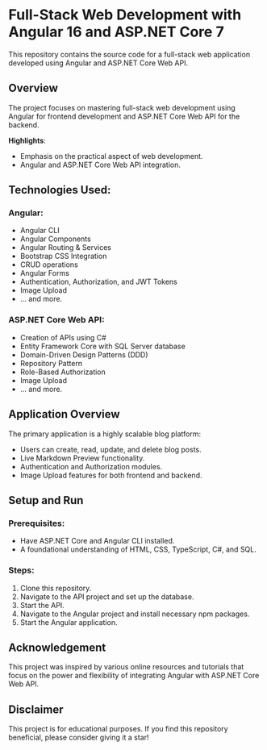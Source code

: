 # Full-Stack Web Development with Angular 16 and ASP.NET Core 7

This repository contains the source code for a full-stack web application developed using Angular and ASP.NET Core Web API.

## Overview

The project focuses on mastering full-stack web development using Angular for frontend development and ASP.NET Core Web API for the backend.

**Highlights**:
- Emphasis on the practical aspect of web development.
- Angular and ASP.NET Core Web API integration.

## Technologies Used:

### Angular:
- Angular CLI
- Angular Components
- Angular Routing & Services
- Bootstrap CSS Integration
- CRUD operations
- Angular Forms
- Authentication, Authorization, and JWT Tokens
- Image Upload
- ... and more.

### ASP.NET Core Web API:
- Creation of APIs using C#
- Entity Framework Core with SQL Server database
- Domain-Driven Design Patterns (DDD)
- Repository Pattern
- Role-Based Authorization
- Image Upload
- ... and more.

## Application Overview

The primary application is a highly scalable blog platform:

- Users can create, read, update, and delete blog posts.
- Live Markdown Preview functionality.
- Authentication and Authorization modules.
- Image Upload features for both frontend and backend.

## Setup and Run

### Prerequisites:

- Have ASP.NET Core and Angular CLI installed.
- A foundational understanding of HTML, CSS, TypeScript, C#, and SQL.

### Steps:

1. Clone this repository.
2. Navigate to the API project and set up the database.
3. Start the API.
4. Navigate to the Angular project and install necessary npm packages.
5. Start the Angular application.

## Acknowledgement

This project was inspired by various online resources and tutorials that focus on the power and flexibility of integrating Angular with ASP.NET Core Web API.

## Disclaimer

This project is for educational purposes. If you find this repository beneficial, please consider giving it a star!


